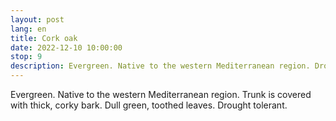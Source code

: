 ```yaml
---
layout: post
lang: en
title: Cork oak
date: 2022-12-10 10:00:00
stop: 9
description: Evergreen. Native to the western Mediterranean region. Drought tolerant.
---
```

Evergreen. Native to the western Mediterranean region. Trunk is covered with thick, corky bark. Dull green, toothed leaves. Drought tolerant.
